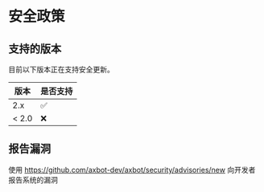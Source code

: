 # 安全政策

## 支持的版本

目前以下版本正在支持安全更新。

| 版本 | 是否支持          |
| ------- | ------------------ |
| 2.x   | :white_check_mark: |
| < 2.0   | :x:                |

## 报告漏洞

使用 https://github.com/axbot-dev/axbot/security/advisories/new 向开发者报告系统的漏洞
